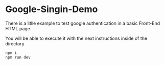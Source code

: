 
# Google-Singin-Demo
There is a litlle example to test google authentication in a basic Front-End HTML page.

You will be able to execute it with the next instructions inside of the directory

```
npm i
npm run dev
```